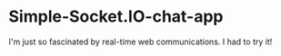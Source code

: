 # Simple-Socket.IO-chat-app
I'm just so fascinated by real-time web communications. I had to try it!
